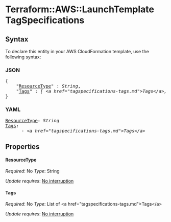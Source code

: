 # Terraform::AWS::LaunchTemplate TagSpecifications

## Syntax

To declare this entity in your AWS CloudFormation template, use the following syntax:

### JSON

<pre>
{
    "<a href="#resourcetype" title="ResourceType">ResourceType</a>" : <i>String</i>,
    "<a href="#tags" title="Tags">Tags</a>" : <i>[ &lt;a href=&#34;tagspecifications-tags.md&#34;&gt;Tags&lt;/a&gt;, ... ]</i>
}
</pre>

### YAML

<pre>
<a href="#resourcetype" title="ResourceType">ResourceType</a>: <i>String</i>
<a href="#tags" title="Tags">Tags</a>: <i>
      - &lt;a href=&#34;tagspecifications-tags.md&#34;&gt;Tags&lt;/a&gt;</i>
</pre>

## Properties

#### ResourceType

_Required_: No
_Type_: String

_Update requires_: [No interruption](https://docs.aws.amazon.com/AWSCloudFormation/latest/UserGuide/using-cfn-updating-stacks-update-behaviors.html#update-no-interrupt)

#### Tags

_Required_: No
_Type_: List of &lt;a href=&#34;tagspecifications-tags.md&#34;&gt;Tags&lt;/a&gt;

_Update requires_: [No interruption](https://docs.aws.amazon.com/AWSCloudFormation/latest/UserGuide/using-cfn-updating-stacks-update-behaviors.html#update-no-interrupt)

